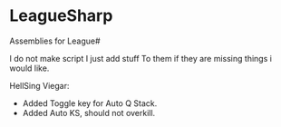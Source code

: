 LeagueSharp
===========

Assemblies for League#

I do not make script I just add stuff
To them if they are missing things i would like.

HellSing Viegar:
- Added Toggle key for Auto Q Stack.
- Added Auto KS, should not overkill.
